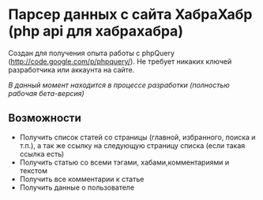Парсер данных с сайта ХабраХабр (php api для хабрахабра)
================

Создан для получения опыта работы с phpQuery (http://code.google.com/p/phpquery/). Не требует никаких ключей разработчика или аккаунта на сайте.

*В данный момент находится в процессе разработки (полностью рабочая бета-версия)*

## Возможности

* Получить список статей со страницы (главной, избранного, поиска и т.п.), а так же ссылку на следующую страницу списка (если такая ссылка есть)
* Получить статью со всеми тэгами, хабами,комментариями и текстом
* Получить все комментарии к статье
* Получить данные о пользователе